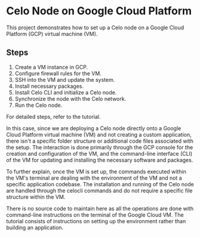 # Celo Node on Google Cloud Platform

This project demonstrates how to set up a Celo node on a Google Cloud Platform (GCP) virtual machine (VM).

## Steps

1. Create a VM instance in GCP.
2. Configure firewall rules for the VM.
3. SSH into the VM and update the system.
4. Install necessary packages.
5. Install Celo CLI and initialize a Celo node.
6. Synchronize the node with the Celo network.
7. Run the Celo node.

For detailed steps, refer to the tutorial.

In this case, since we are deploying a Celo node directly onto a Google Cloud Platform virtual machine (VM) and not creating a custom application, there isn't a specific folder structure or additional code files associated with the setup. The interaction is done primarily through the GCP console for the creation and configuration of the VM, and the command-line interface (CLI) of the VM for updating and installing the necessary software and packages.

To further explain, once the VM is set up, the commands executed within the VM's terminal are dealing with the environment of the VM and not a specific application codebase. The installation and running of the Celo node are handled through the celocli commands and do not require a specific file structure within the VM.

There is no source code to maintain here as all the operations are done with command-line instructions on the terminal of the Google Cloud VM. The tutorial consists of instructions on setting up the environment rather than building an application.


